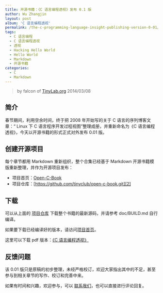```yaml
---
title: 开源书籍：《C 语言编程透视》发布 0.1 版
author: Wu Zhangjin
layout: post
album: 'C 语言编程透视'
permalink: /the-c-programming-language-insight-publishing-version-0-01/
tags:
  - C 语言编程
  - C 语言编程透视
  - 透视
  - Hacking Hello World
  - Hello World
  - Markdown
  - 开源书籍
categories:
  - C
  - Markdown
---
```


> by falcon of [TinyLab.org][1]
> 2014/03/08

## 简介

春节期间，利用空余时间，终于把 2008 年开始写的关于 C 语言的序列博客文章：“ Linux 下 C 语言程序开发过程视图”整理成册，并重新命名为《C 语言编程透视》，今天以开源书籍的形式正式对外发布 0.01 版。

## 创建开源项目

每个章节都用 Markdown 重新组织，整个合集已经基于 Markdown 开源书籍模版重新整理，并作为开源项目发布：

  * 项目首页：[Open-C-Book][3]
  * 项目仓库：[https://github.com/tinyclub/open-c-book.git][2]

## 下载

可以从上面的 [项目仓库][2] 下载整个书籍的最新源码，并请参考 doc/BUILD.md 自行编译。

如果要下载已经编译好的版本，请访问[项目首页][3]。

这里可以下载 pdf 版本：[《C 语言编程透视》][4]

## 反馈问题

该 0.01 版只是原稿的初步整理，未经严格校订，欢迎大家指出其中的不足，甚至参与到相关章节的写作、校订和完善中来。

如果有时间和兴趣，欢迎参与，可以 [联系我们][5]，也可以直接进行评论回复。

 [1]: http://tinylab.org
 [2]: https://github.com/tinyclub/open-c-book/
 [3]: /open-c-book/
 [4]: https://www.gitbook.com/download/pdf/book/tinylab/cbook
 [5]: /about/
